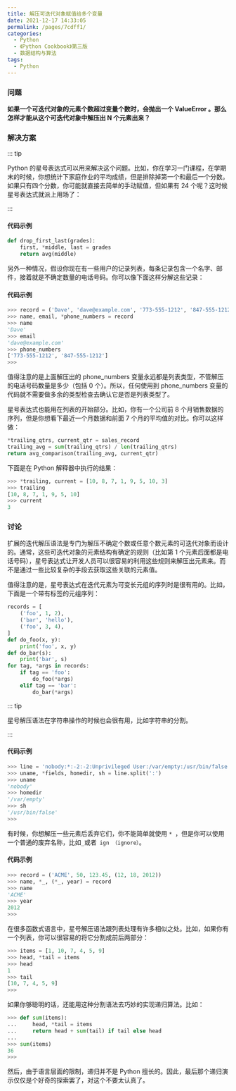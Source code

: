 ```yaml
---
title: 解压可迭代对象赋值给多个变量
date: 2021-12-17 14:33:05
permalink: /pages/7cdff1/
categories:
  - Python
  - 《Python Cookbook》第三版
  - 数据结构与算法
tags:
  - Python
---
```


### 问题

**如果一个可迭代对象的元素个数超过变量个数时，会抛出一个 ValueError 。那么怎样才能从这个可迭代对象中解压出 N 个元素出来？**

### 解决方案

::: tip

Python 的星号表达式可以用来解决这个问题。比如，你在学习一门课程，在学期末的时候，你想统计下家庭作业的平均成绩，但是排除掉第一个和最后一个分数。如果只有四个分数，你可能就直接去简单的手动赋值，但如果有 24 个呢？这时候星号表达式就派上用场了：

:::

#### 代码示例

```python
def drop_first_last(grades):
	first, *middle, last = grades
	return avg(middle)
```

另外一种情况，假设你现在有一些用户的记录列表，每条记录包含一个名字、邮件，接着就是不确定数量的电话号码。你可以像下面这样分解这些记录：

#### 代码示例

```python
>>> record = ('Dave', 'dave@example.com', '773-555-1212', '847-555-1212')
>>> name, email, *phone_numbers = record
>>> name
'Dave'
>>> email
'dave@example.com'
>>> phone_numbers
['773-555-1212', '847-555-1212']
>>>
```

值得注意的是上面解压出的 phone_numbers 变量永远都是列表类型，不管解压的电话号码数量是多少（包括 0 个）。所以，任何使用到 phone_numbers 变量的代码就不需要做多余的类型检查去确认它是否是列表类型了。

星号表达式也能用在列表的开始部分。比如，你有一个公司前 8 个月销售数据的序列，但是你想看下最近一个月数据和前面 7 个月的平均值的对比。你可以这样做：

```python
*trailing_qtrs, current_qtr = sales_record
trailing_avg = sum(trailing_qtrs) / len(trailing_qtrs)
return avg_comparison(trailing_avg, current_qtr)
```

下面是在 Python 解释器中执行的结果：

```python
>>> *trailing, current = [10, 8, 7, 1, 9, 5, 10, 3]
>>> trailing
[10, 8, 7, 1, 9, 5, 10]
>>> current
3
```

### 讨论

扩展的迭代解压语法是专门为解压不确定个数或任意个数元素的可迭代对象而设计的。通常，这些可迭代对象的元素结构有确定的规则（比如第 1 个元素后面都是电话号码），星号表达式让开发人员可以很容易的利用这些规则来解压出元素来。而不是通过一些比较复杂的手段去获取这些关联的元素值。

值得注意的是，星号表达式在迭代元素为可变长元组的序列时是很有用的。比如，下面是一个带有标签的元组序列：

```python
records = [ 
    ('foo', 1, 2),
	('bar', 'hello'),
	('foo', 3, 4),
]
def do_foo(x, y):
	print('foo', x, y)
def do_bar(s):
	print('bar', s)
for tag, *args in records:
	if tag == 'foo':
		do_foo(*args)
	elif tag == 'bar':
		do_bar(*args)
```

::: tip

星号解压语法在字符串操作的时候也会很有用，比如字符串的分割。

:::

#### 代码示例

```python
>>> line = 'nobody:*:-2:-2:Unprivileged User:/var/empty:/usr/bin/false'
>>> uname, *fields, homedir, sh = line.split(':')
>>> uname
'nobody'
>>> homedir
'/var/empty'
>>> sh
'/usr/bin/false'
>>>
```

有时候，你想解压一些元素后丢弃它们，你不能简单就使用 `* `，但是你可以使用一个普通的废弃名称，比如` _ `或者` ign （ignore）`。

#### 代码示例

```python
>>> record = ('ACME', 50, 123.45, (12, 18, 2012))
>>> name, *_, (*_, year) = record
>>> name
'ACME'
>>> year
2012
>>>
```

在很多函数式语言中，星号解压语法跟列表处理有许多相似之处。比如，如果你有一个列表，你可以很容易的将它分割成前后两部分：

```python
>>> items = [1, 10, 7, 4, 5, 9]
>>> head, *tail = items
>>> head
1
>>> tail
[10, 7, 4, 5, 9]
>>>
```

如果你够聪明的话，还能用这种分割语法去巧妙的实现递归算法。比如：

```python
>>> def sum(items):
... 	head, *tail = items
... 	return head + sum(tail) if tail else head
...
>>> sum(items)
36
>>>
```

然后，由于语言层面的限制，递归并不是 Python 擅长的。因此，最后那个递归演示仅仅是个好奇的探索罢了，对这个不要太认真了。